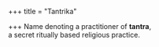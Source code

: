 +++
title = "Tantrika"

+++
Name denoting a practitioner of **tantra**,  
a secret ritually based religious practice.